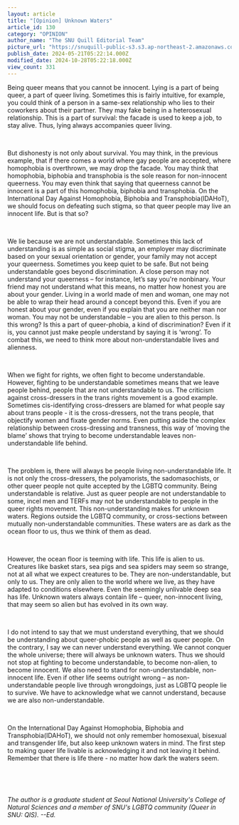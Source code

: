 ```yaml
---
layout: article
title: "[Opinion] Unknown Waters"
article_id: 130
category: "OPINION"
author_name: "The SNU Quill Editorial Team"
picture_url: "https://snuquill-public-s3.s3.ap-northeast-2.amazonaws.com/photo/article/ab5cf5bb-b927-4ab6-af19-30a78612f1c5.jpg"
publish_date: 2024-05-21T05:22:14.000Z
modified_date: 2024-10-28T05:22:18.000Z
view_count: 331
---
```


<p>Being queer means that you cannot be innocent. Lying is a part of being queer, a part of queer living. Sometimes this is fairly intuitive, for example, you could think of a person in a same-sex relationship who lies to their coworkers about their partner. They may fake being in a heterosexual relationship. This is a part of survival: the facade is used to keep a job, to stay alive. Thus, lying always accompanies queer living.</p><p><br></p><p>But dishonesty is not only about survival. You may think, in the previous example, that if there comes a world where gay people are accepted, where homophobia is overthrown, we may drop the facade. You may think that homophobia, biphobia and transphobia is the sole reason for non-innocent queerness. You may even think that saying that queerness cannot be innocent is a part of this homophobia, biphobia and transphobia. On the International Day Against Homophobia, Biphobia and Transphobia(IDAHoT), we should focus on defeating such stigma, so that queer people may live an innocent life. But is that so?</p><p><br></p><p>We lie because we are not understandable. Sometimes this lack of understanding is as simple as social stigma, an employer may discriminate based on your sexual orientation or gender, your family may not accept your queerness. Sometimes you keep quiet to be safe. But not being understandable goes beyond discrimination. A close person may not understand your queerness – for instance, let’s say you're nonbinary. Your friend may not understand what this means, no matter how honest you are about your gender. Living in a world made of men and woman, one may not be able to wrap their head around a concept beyond this. Even if you are honest about your gender, even if you explain that you are neither man nor woman. You may not be understandable – you are alien to this person. Is this wrong? Is this a part of queer-phobia, a kind of discrimination? Even if it is, you cannot just make people understand by saying it is ‘wrong’. To combat this, we need to think more about non-understandable lives and alienness.</p><p><br></p><p>When we fight for rights, we often fight to become understandable. However, fighting to be understandable sometimes means that we leave people behind, people that are not understandable to us. The criticism against cross-dressers in the trans rights movement is a good example. Sometimes cis-identifying cross-dressers are blamed for what people say about trans people - it is the cross-dressers, not the trans people, that objectify women and fixate gender norms. Even putting aside the complex relationship between cross-dressing and transness, this way of ‘moving the blame’ shows that trying to become understandable leaves non-understandable life behind.</p><p><br></p><p>The problem is, there will always be people living non-understandable life. It is not only the cross-dressers, the polyamorists, the sadomasochists, or other queer people not quite accepted by the LGBTQ community. Being understandable is relative. Just as queer people are not understandable to some, incel men and TERFs may not be understandable to people in the queer rights movement. This non-understanding makes for unknown waters. Regions outside the LGBTQ community, or cross-sections between mutually non-understandable communities. These waters are as dark as the ocean floor to us, thus we think of them as dead.</p><p><br></p><p>However, the ocean floor is teeming with life. This life is alien to us. Creatures like basket stars, sea pigs and sea spiders may seem so strange, not at all what we expect creatures to be. They are non-understandable, but only to us. They are only alien to the world where we live, as they have adapted to conditions elsewhere. Even the seemingly unlivable deep sea has life. Unknown waters always contain life – queer, non-innocent living, that may seem so alien but has evolved in its own way.</p><p><br></p><p>I do not intend to say that we must understand everything, that we should be understanding about queer-phobic people as well as queer people. On the contrary, I say we can never understand everything. We cannot conquer the whole universe; there will always be unknown waters. Thus we should not stop at fighting to become understandable, to become non-alien, to become innocent. We also need to stand for non-understandable, non-innocent life. Even if other life seems outright wrong – as non-understandable people live through wrongdoings, just as LGBTQ people lie to survive. We have to acknowledge what we cannot understand, because we are also non-understandable.</p><p><br></p><p>On the International Day Against Homophobia, Biphobia and Transphobia(IDAHoT), we should not only remember homosexual, bisexual and transgender life, but also keep unknown waters in mind. The first step to making queer life livable is acknowledging it and not leaving it behind. Remember that there is life there - no matter how dark the waters seem.</p><p><br></p><p><br></p><p><em>The author is a graduate student at Seoul National University's College of Natural Sciences and a member of SNU's LGBTQ community (Queer in SNU: QIS). --Ed.</em></p>

